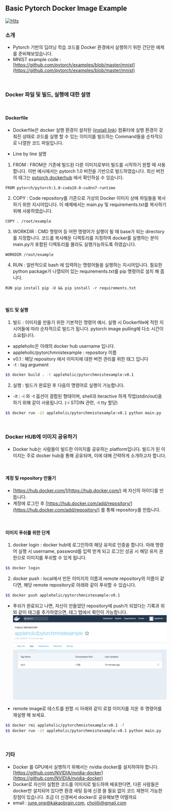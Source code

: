 ## Basic Pytorch Docker Image Example

[![Hits](https://hits.seeyoufarm.com/api/count/incr/badge.svg?url=https%3A%2F%2Fgithub.com%2FAppleHolic%2FPytorchDockerExample)](https://hits.seeyoufarm.com)

### 소개
- Pytorch 기반의 딥러닝 학습 코드를 Docker 환경에서 실행하기 위한 간단한 예제를 준비해보았습니다.
- MNIST example code : [https://github.com/pytorch/examples/blob/master/mnist](https://github.com/pytorch/examples/blob/master/mnist) 

<br>

### Docker 파일 및 빌드, 실행에 대한 설명

<br>

#### Dockerfile
- Dockerfile은 docker 실행 환경이 설치된 ([install link](https://docs.docker.com/install/)) 컴퓨터에 실행 환경이 갖춰진 상태로 코드를 실행 할 수 있는 이미지를 빌드하는 Command들을 순차적으로 나열한 코드 파일입니다. 

- Line by line 설명

1. FROM : FROM은 기존에 빌드된 다른 이미지로부터 빌드를 시작하기 원할 때 사용합니다. 이번 예시에서는 pytorch 1.0 버전을 기반으로 빌드하였습니다. 최신 버전의 태그는 [pytorch dockerhub](https://hub.docker.com/r/pytorch/pytorch/tags) 에서 확인하실 수 있습니다.
```
FROM pytorch/pytorch:1.0-cuda10.0-cudnn7-runtime 
```

2. COPY : Code repository를 기준으로 가상의 Docker 이미지 상에 파일들을 복사하기 위한 지시어입니다. 이 예제에서는 main.py 및 requirements.txt를 복사하기 위해 사용하였습니다.
```
COPY . /root/example
```

3. WORKDIR : CMD 명령어 등 어떤 명령어가 실행이 될 때 base가 되는 directory를 지정합니다. 코드를 복사해둔 디렉토리를 지정하여 docker를 실행하는 분이 main.py가 포함된 디렉토리를 몰라도 실행가능하도록 하였습니다.
```
WORKDIR /root/example
```

4. RUN : 일반적으로 bash 에 입력하는 명령어들을 실행하는 지시어입니다. 필요한 python package가 나열되어 있는 requirements.txt를 pip 명령어로 설치 해 줍니다.
```
RUN pip install pip -U && pip install -r requirements.txt
```

<br>

#### 빌드 및 실행

1. 빌드 : 이미지를 만들기 위한 기본적인 명령어 예시. 실행 시 Dockerfile에 적힌 지시어들에 따라 순차적으로 빌드가 됩니다. pytorch image pulling에 다소 시간이 소요됩니다.
- appleholic은 아래의 docker hub username 입니다.
- appleholic/pytorchmnistexample : repository 이름
- v0.1 : 해당 repository 에서 이미지에 대한 버전 관리를 위한 태그 입니다
- \-t : tag argument

```bash
$$ docker build . -t appleholic/pytorchmnistexample:v0.1
```

2. 실행 : 빌드가 완료된 후 다음의 명령어로 실행이 가능합니다.
- \-it : \-i 와 \-t 옵션이 결합된 형태이며, shell과 iteractive 하게 작업(stdin/out)을 하기 위해 같이 사용됩니다. (\-i STDIN 관련, \-t tty 할당) 

```bash
$$ docker run -it appleholic/pytorchmnistexample:v0.1 python main.py
```

<br>

### Docker HUB에 이미지 공유하기
- Docker hub는 사람들이 빌드한 이미지를 공유하는 platform입니다. 빌드가 된 이미지는 주로 docker hub을 통해 공유되며, 이에 대해 간략하게 소개하고자 합니다.

<br>

#### 계정 및 repository 만들기 
- [https://hub.docker.com/](https://hub.docker.com/) 에 자신의 아이디를 만듭니다.
- 계정에 로그인 후 [https://hub.docker.com/add/repository/](https://hub.docker.com/add/repository/) 를 통해 repository를 만듭니다.

<br>

#### 이미지 푸쉬를 위한 단계

1. docker login : docker hub에 로그인하여 해당 유저로 인증을 합니다. 아래 명령어 실행 시 username, password를 입력 받게 되고 로그인 성공 시 해당 유저 권한으로 이미지를 푸쉬할 수 있게 됩니다. 
```bash
$$ docker login
```

2. docker push : local에서 만든 이미지의 이름과 remote repository의 이름이 같다면, 해당 remote repository로 아래와 같이 푸쉬할 수 있습니다.
```bash
$$ docker push appleholic/pytorchmnistexample:v0.1
```

- 푸쉬가 완료되고 나면, 자신이 만들었던 repository에 push가 되었다는 기록과 위와 같이 태그를 추가하였으면, 태그 탭에서 확인이 가능합니다.
![pushed screenshot](/imgs/pushed_screenshot.png)

- remote image로 테스트를 원할 시 아래와 같이 로컬 이미지를 지운 후 명령어를 재실행 해 보세요.

```bash
$$ docker rmi appleholic/pytorchmnistexample:v0.1 -f
$$ docker run -it appleholic/pytorchmnistexample:v0.1 python main.py
```

<br>

### 기타

- Docker 를 GPU에서 실행하기 위해서는 nvidia docker를 설치하여야 합니다. [https://github.com/NVIDIA/nvidia-docker](https://github.com/NVIDIA/nvidia-docker)
- Docker로 자신이 실험한 코드를 이미지로 빌드하여 배포한다면, 다른 사람들은 docker만 설치되어 있다면 환경 세팅 등에 신경 쓸 필요 없이 코드 재현이 가능한 장점이 있습니다. 조금 더 신경써서 docker로 공유해보면 어떨까요
- email : june.one@kakaobrain.com, choiilji@gmail.com
